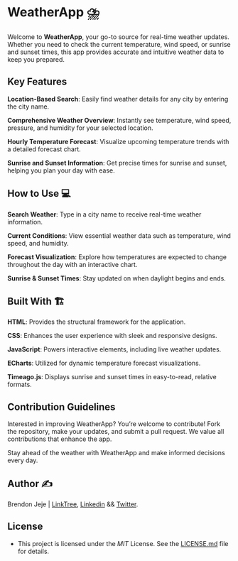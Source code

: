 # WeatherApp ⛈️

Welcome to __WeatherApp__, your go-to source for real-time weather updates. Whether you need to check the current temperature, wind speed, or sunrise and sunset times, this app provides accurate and intuitive weather data to keep you prepared.

## Key Features

__Location-Based Search__: Easily find weather details for any city by entering the city name.

__Comprehensive Weather Overview__: Instantly see temperature, wind speed, pressure, and humidity for your selected location.

__Hourly Temperature Forecast__: Visualize upcoming temperature trends with a detailed forecast chart.

__Sunrise and Sunset Information__: Get precise times for sunrise and sunset, helping you plan your day with ease.

## How to Use 💻

__Search Weather__: Type in a city name to receive real-time weather information.

__Current Conditions__: View essential weather data such as temperature, wind speed, and humidity.

__Forecast Visualization__: Explore how temperatures are expected to change throughout the day with an interactive chart.

__Sunrise & Sunset Times__: Stay updated on when daylight begins and ends.

## Built With 🏗️

__HTML__: Provides the structural framework for the application.

__CSS__: Enhances the user experience with sleek and responsive designs.

__JavaScript__: Powers interactive elements, including live weather updates.

__ECharts__: Utilized for dynamic temperature forecast visualizations.

__Timeago.js__: Displays sunrise and sunset times in easy-to-read, relative formats.

## Contribution Guidelines

Interested in improving WeatherApp? You’re welcome to contribute! Fork the repository, make your updates, and submit a pull request. We value all contributions that enhance the app.

Stay ahead of the weather with WeatherApp and make informed decisions every day.

## Author ✍️

Brendon Jeje | [LinkTree](https://linktr.ee/brendonjeje), [Linkedin](https://www.linkedin.com/in/brendonjeje/) && [Twitter](https://twitter.com/brendon4545).

## License

- This project is licensed under the *MIT* License. See the [LICENSE.md](LICENSE.md) file for details.

